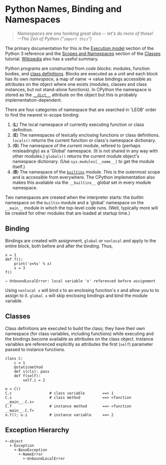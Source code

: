 Python Names, Binding and Namespaces
====================================

> _Namespaces are one honking great idea -- let's do more of those!_  
> _--The Zen of Python ("`import this`")_

The primary documentation for this is the [Execution model] section of
the Python 3 reference and the [Scopes and Namespaces] section of the
[Classes] tutorial. [Wikipedia] also has a useful summary.

Python programs are constructed from _code blocks_: modules, function
bodies, and [class definitions]. Blocks are executed as a unit and
each block has its own _namespace_, a map of name → value bindings
accessible as attributes on the object where one exists (modules,
classes and class instances, but not stand-alone functions). In
CPython the namespace is stored as the [`__dict__`] attribute on the
object but this is probably implementation-dependent.

There are four categories of namespace that are searched in 'LEGB'
order to find the nearest in-scope binding:

1. (__L__) The local namespace of currently executing function or
   class definition.
2. (__E__) The namespaces of lexically enclosing functions or class
   definitions. `locals()` returns the current function or class's
   namespace dictionary.
3. (__G__) The namespace of the current module, refered to (perhaps
   misleadingly) as a 'Global' namespace. (It is not shared in any
   way with other modules.) `globals()` returns the current module
   object's namespace dictionary. (Use `sys.modules[__name__]` to
   get the module itself.)
4. (__B__) The namespace of the [`builtins`] module. This is the
   outermost scope and is accessible from everywhere. The CPython
   implementation also makes this available via the `__builtins__`
   global set in every module namespace.

Two namespaces are created when the interpreter starts: the _builtin_
namespace on the `builtin` module and a 'global' namespace on the
`__main__` module in which the top-level code runs. (Well, typically
more will be created for other modules that are loaded at startup
time.)


Binding
-------

Bindings are created with assignment, `global` or `nonlocal` and apply
to the entire block, both before and after the binding. Thus,

    x = 1
    def f():
        print('x=%s' % x)
        x = 3    
    f()

    ⇒ UnboundLocalError: local variable 'x' referenced before assignment

Using `nonlocal x` will bind _x_ to an enclosing function's _x_ and
allow you to to assign to it. `global x` will skip enclosing bindings
and bind the module variable.


Classes
-------

Class definitions are executed to build the class; they have their own
namespace (for class variables, including functions) while executing
and the bindings become available as attributes on the class object.
Instance variables are referenced explicitly as attributes the first
(`self`) parameter passed to instance functions.

    class C:
        c = 1
        @staticmethod
        def s(cls): pass
        def f(self):
            self.i = 2

    o = C()
    C.c                 # class variable        ==> 1
    C.s                 # class method          ==> <function __main__.C.s>
    C.f                 # instance method       ==> <function __main__.C.f>
    o.f(); o.i          # instance variable     ==> 2


Exception Hierarchy
-------------------

    +-object
      +-Exception
        +-BaseException
          +-NameError
            +-UnboundLocalError



[`__dict__`]: https://docs.python.org/3/library/stdtypes.html#object.__dict__
[`builtins`]: https://docs.python.org/3/library/builtins.html
[class definitions]: https://docs.python.org/3/reference/compound_stmts.html#class
[classes]: https://docs.python.org/3/tutorial/classes.html
[execution model]: https://docs.python.org/3/reference/executionmodel.html
[scopes and namespaces]: https://docs.python.org/3/tutorial/classes.html#python-scopes-and-namespaces
[wikipedia]: https://en.wikipedia.org/wiki/Scope_(computer_science)#Python

